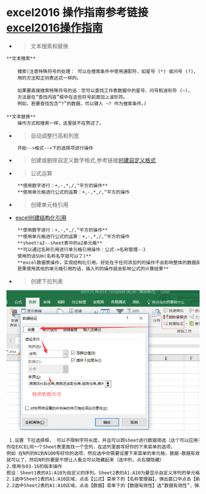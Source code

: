 # excel2016 操作指南参考链接[excel2016操作指南](https://support.office.com/zh-cn/excel)


* > 文本搜索和替换

```txt
**文本搜索**

    搜索(注意特殊符号的处理： 可以在搜索条件中使用通配符，如星号 (*) 或问号 (?)，
    用的方法和正则表达式一样的。

    如果要直接搜索特殊符号的话：您可以查找工作表数据中的星号、问号和波形符 (~)，
    方法是在“查找内容”框中在这些符号前面加上波形符。
    例如，若要查找包含“?”的数据，可以键入 ~? 作为搜索条件。)

**文本替换**
    操作方式和搜索一样，这里就不在赘述了。
```

* > 自动调整行高和列宽

```txt
    开始-->格式-->下的选择项进行操作
```

* > 创建或删除自定义数字格式,参考链接[创建自定义格式](https://support.office.com/zh-cn/article/%E5%88%9B%E5%BB%BA%E6%88%96%E5%88%A0%E9%99%A4%E8%87%AA%E5%AE%9A%E4%B9%89%E6%95%B0%E5%AD%97%E6%A0%BC%E5%BC%8F-78f2a361-936b-4c03-8772-09fab54be7f4)

* > 公式运算

```txt
    **使用数字进行：+,-,*,/,^平方的操作**
    **使用单元格进行公式的运算：+,-,*,/,^平方的操作
```

* > 创建单元格引用

* [excel创建结构化引用](https://support.office.com/zh-cn/article/%E5%AF%B9-Excel-%E8%A1%A8%E6%A0%BC%E4%BD%BF%E7%94%A8%E7%BB%93%E6%9E%84%E5%8C%96%E5%BC%95%E7%94%A8-f5ed2452-2337-4f71-bed3-c8ae6d2b276e?ui=zh-CN&rs=zh-CN&ad=CN)

```txt
    **使用数字进行：+,-,*,/,^平方的操作**
    **使用单元格进行公式的运算：+,-,*,/,^平方的操作
    **sheet!a2--sheet表中的a2单元格**
    **可以通过名称引用进行单元格引用操作：公式->名称管理--》
    使用的话SUm(名称名字就可以了)**
    **excel数据表操作，实现结构化引用，好处在于任何添加列的操作不会影响整体的数据函数运算的结果，
    若果使用其他的单元格引用的话，插入列的操作就会影响公式的计算结果**
```

* > 创建下拉列表

![createorder](images/CreateListOrderExcel.png)


```txt
 1.设置 下拉选择框， 可以不限制字符长度，并且可以跨sheet进行数据筛选（这个可以应用于16的版本低版本好像不行）
你在EXCEL同一个Sheet表里面找一个空列，在这列里面写好你的下来菜单的选项，
例如 在N列的N1到N100写好你的选项，然后选中你需要设置下来菜单的单元格，数据-数据有效性-允许-序列，来源为=$N$1:$N$100
就可以了，然后N列你要是不想让人看见可以隐藏起来（选中列，点右键隐藏）
2.使用与03-16的版本操作
假设：Sheet1表的A1:A10为自定义的序列。Sheet2表的A1:A10为要显示自定义序列的单元格。
2.1选中Sheet1表的A1:A10区域，点击【公式】菜单下的【名称管理器】，弹出窗口中点击【新建】按钮，新弹出窗口中输入一个名称（比如：XL），然后点击【确定】按钮退出。
2.2选中Sheet2表的A1:A10区域，点击【数据】菜单下的【数据有效性】选“数据有效性”，弹出窗口中【允许】处选择“序列”，来源处输入=你刚建立的名称（比如：=XL），然后设置其他诸如“出错警告”之类的信息，最后点击【确定】按钮退出。
```

